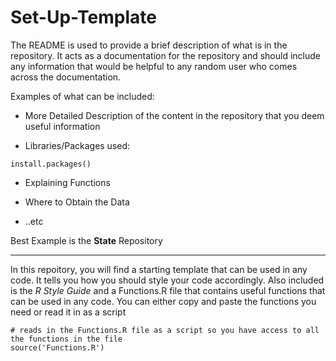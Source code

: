 # Set-Up-Template
The README is used to provide a brief description of what is in the repository. It acts as a documentation for the repository and should include any information that would be helpful to any random user who comes across the documentation.

Examples of what can be included:

* More Detailed Description of the content in the repository that you deem useful information

* Libraries/Packages used:

```{r, warning=FALSE, message=FALSE}
install.packages()
```

* Explaining Functions

* Where to Obtain the Data

* ..etc


Best Example is the **State** Repository

------------------------------------------------------------------------------------------------------------------------------------------------------------------------------------------------------------------------------------------------

In this repoitory, you will find a starting template that can be used in any code. It tells you how you should style your code accordingly. Also included is the *R Style Guide* and a Functions.R file that contains useful functions that can be used in any code. You can either copy and paste the functions you need or read it in as a script

```{r}
# reads in the Functions.R file as a script so you have access to all the functions in the file
source('Functions.R')
```